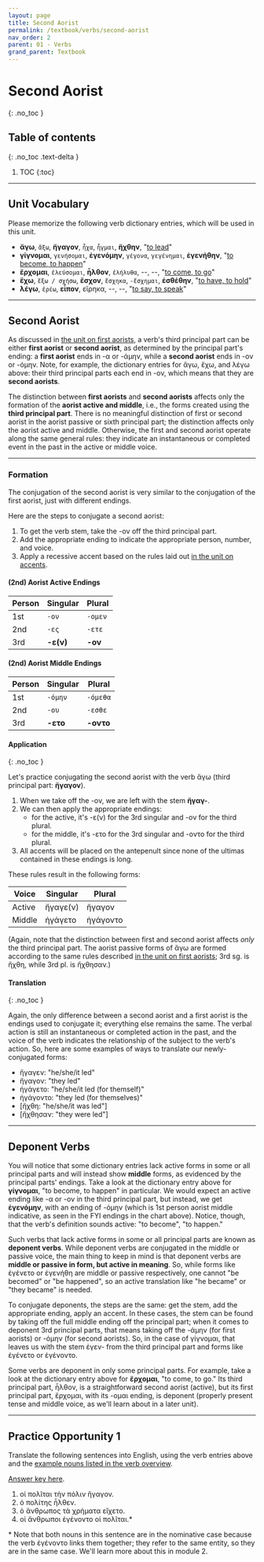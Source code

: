 ```yaml
---
layout: page
title: Second Aorist
permalink: /textbook/verbs/second-aorist
nav_order: 2
parent: 01 - Verbs
grand_parent: Textbook
---
```


# Second Aorist
{: .no_toc }

## Table of contents
{: .no_toc .text-delta }

1. TOC
{:toc}

***

## Unit Vocabulary

Please memorize the following verb dictionary entries, which will be used in this unit.

* **ἄγω**, `ἄξω`, **ἤγαγον**, `ἦχα`, `ἦγμαι`, **ἤχθην**, "[to lead](https://logeion.uchicago.edu/ἄγω)"
* **γίγνομαι**, `γενήσομαι`, **ἐγενόμην**, `γέγονα`, `γεγένημαι`, **ἐγενήθην**, "[to become, to happen](https://logeion.uchicago.edu/γίγνομαι)"
* **ἔρχομαι**, `ἐλεύσομαι`, **ἦλθον**, `ἐλήλυθα`, --, --, "[to come, to go](https://logeion.uchicago.edu/ἔρχομαι)"
* **ἔχω**, `ἕξω / σχήσω`, **ἔσχον**, `ἔσχηκα`, `-ἔσχημαι`, **ἐσθέθην**, "[to have, to hold](https://logeion.uchicago.edu/ἔχω)"
* **λέγω**, `ἐρέω`, **εἶπον**, εἴρηκα, --, --, "[to say, to speak](https://logeion.uchicago.edu/λέγω)"

***

## Second Aorist

As discussed in [the unit on first aorists](first-aorist#first-and-second-aorists), a verb's third principal part can be either **first aorist** or **second aorist**, as determined by the principal part's ending: a **first aorist** ends in -α or -άμην, while a **second aorist** ends in -ον or -όμην. Note, for example, the dictionary entries for ἄγω, ἔχω, and λέγω above: their third principal parts each end in -ον, which means that they are **second aorists**.

The distinction between **first aorists** and **second aorists** affects only the formation of the **aorist active and middle**, i.e., the forms created using the **third principal part**. There is no meaningful distinction of first or second aorist in the aorist passive or sixth principal part; the distinction affects only the aorist active and middle. Otherwise, the first and second aorist operate along the same general rules: they indicate an instantaneous or completed event in the past in the active or middle voice.

***

### Formation

The conjugation of the second aorist is very similar to the conjugation of the first aorist, just with different endings.

Here are the steps to conjugate a second aorist:
1. To get the verb stem, take the -ον off the third principal part.  
2. Add the appropriate ending to indicate the appropriate person, number, and voice.  
3. Apply a recessive accent based on the rules laid out [in the unit on accents](../basics/alphabet-and-accents#accents).

#### (2nd) Aorist Active Endings

| Person | Singular | Plural |
| ----- | ----- | ----- |
| 1st | `-ον` | `-ομεν` |
| 2nd | `-ες` | `-ετε`|
| 3rd | **-ε(ν)** | **-ον** |

#### (2nd) Aorist Middle Endings

| Person | Singular | Plural |
| ----- | ----- | ----- |
| 1st | `-όμην` | `-όμεθα` |
| 2nd | `-ου` | `-εσθε`|
| 3rd | **-ετο** | **-οντο** |

#### Application
{: .no_toc }

Let's practice conjugating the second aorist with the verb ἄγω (third principal part: **ἤγαγον**).

1. When we take off the -ον, we are left with the stem **ἤγαγ-**.
2. We can then apply the appropriate endings:
    * for the active, it's -ε(ν) for the 3rd singular and -ον for the third plural.
    * for the middle, it's -ετο for the 3rd singular and -οντο for the third plural.
3. All accents will be placed on the antepenult since none of the ultimas contained in these endings is long.

These rules result in the following forms:

| Voice | Singular | Plural |
| ----- | ----- | ----- |
| Active | ἤγαγε(ν) | ἤγαγον |
| Middle | ἠγάγετο | ἠγάγοντο |  

(Again, note that the distinction between first and second aorist affects *only* the third principal part. The aorist passive forms of ἄγω are formed according to the same rules described [in the unit on first aorists](first-aorist#aorist-passive); 3rd sg. is ἤχθη, while 3rd pl. is ἤχθησαν.)

#### Translation
{: .no_toc }

Again, the only difference between a second aorist and a first aorist is the endings used to conjugate it; everything else remains the same. The verbal action is still an instantaneous or completed action in the past, and the voice of the verb indicates the relationship of the subject to the verb's action. So, here are some examples of ways to translate our newly-conjugated forms:

* ἤγαγεν: "he/she/it led"
* ἤγαγον: "they led"
* ἠγάγετο: "he/she/it led (for themself)"
* ἠγάγοντο: "they led (for themselves)"
* [ἤχθη: "he/she/it was led"]
* [ἤχθησαν: "they were led"]

***

## Deponent Verbs

You will notice that some dictionary entries lack active forms in some or all principal parts and will instead show **middle** forms, as evidenced by the principal parts' endings. Take a look at the dictionary entry above for **γίγνομαι**, "to become, to happen" in particular. We would expect an active ending like -α or -ον in the third principal part, but instead, we get **ἐγενόμην**, with an ending of -όμην (which is 1st person aorist middle indicative, as seen in the FYI endings in the chart above). Notice, though, that the verb's definition sounds active: "to become", "to happen."

Such verbs that lack active forms in some or all principal parts are known as **deponent verbs**. While deponent verbs are conjugated in the middle or passive voice, the main thing to keep in mind is that deponent verbs are **middle or passive in form, but active in meaning**. So, while forms like ἐγένετο or ἐγενήθη are middle or passive respectively, one cannot "be becomed" or "be happened", so an active translation like "he became" or "they became" is needed.

To conjugate deponents, the steps are the same: get the stem, add the appropriate ending, apply an accent. In these cases, the stem can be found by taking off the full middle ending off the principal part; when it comes to deponent 3rd principal parts, that means taking off the -άμην (for first aorists) or -όμην (for second aorists). So, in the case of γίγνομαι, that leaves us with the stem ἐγεν- from the third principal part and forms like ἐγένετο or ἐγένοντο.

Some verbs are deponent in only some principal parts. For example, take a look at the dictionary entry above for **ἔρχομαι**, "to come, to go." Its third principal part, ἦλθον, is a straightforward second aorist (active), but its first principal part, ἔρχομαι, with its -ομαι ending, is deponent (properly present tense and middle voice, as we'll learn about in a later unit).

***

## Practice Opportunity 1

Translate the following sentences into English, using the verb entries above and the [example nouns listed in the verb overview](overview#example-nouns).

[Answer key here](../answer-key#second-aorist-po1).

1. οἱ πολῖται τὴν πόλιν ἤγαγον.
2. ὁ πολίτης ἦλθεν.
3. ὁ ἄνθρωπος τὰ χρήματα εἴχετο.
4. οἱ ἄνθρωποι ἐγένοντο οἱ πολῖται.\*

\* Note that both nouns in this sentence are in the nominative case because the verb ἐγένοντο links them together; they refer to the same entity, so they are in the same case. We'll learn more about this in module 2.
